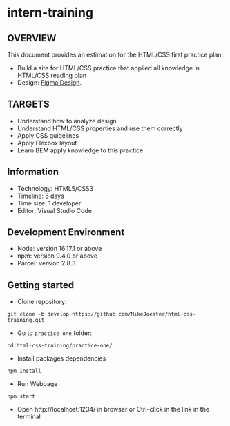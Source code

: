 # intern-training

## OVERVIEW
This document provides an estimation for the HTML/CSS first practice plan:
- Build a site for HTML/CSS practice that applied all knowledge in HTML/CSS reading plan
- Design: [Figma Design](https://www.figma.com/file/D65OHCz4xqAK1Y4FF4TLmaS2/Hofmann-UI-Kit?node-id=1%3A678&t=HlrdRFt68zczjv4b-0).


## TARGETS
- Understand how to analyze design
- Understand HTML/CSS properties and use them correctly
- Apply CSS guidelines
- Apply Flexbox layout
- Learn BEM apply knowledge to this practice


## Information
- Technology: HTML5/CSS3
- Timeline: 5 days
- Time size: 1 developer
- Editor: Visual Studio Code


## Development Environment
- Node: version 16.17.1 or above
- npm: version 9.4.0 or above
- Parcel: version 2.8.3


## Getting started

- Clone repository:
~~~
git clone -b develop https://github.com/MikeJoester/html-css-training.git
~~~
- Go to `practice-one` folder:
~~~
cd html-css-training/practice-one/
~~~
- Install packages dependencies
~~~
npm install
~~~
- Run Webpage
~~~
npm start
~~~
- Open http://localhost:1234/ in browser or Ctrl-click in the link in the terminal
